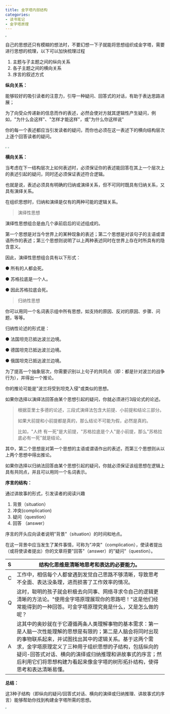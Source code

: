 ```yaml
---
title: 金字塔内部结构
categories: 
- 读书笔记
- 金字塔原理
---
```



<img src="https://img-blog.csdnimg.cn/b3868747c69646d999328687d5cb917c.png" style="zoom:25%;" />

自己的思想还只有模糊的想法时，不要幻想一下子就能将思想组织成金字塔，需要进行思想的梳理，以下可以加快梳理过程

1. 主题与子主题之间的纵向关系
2. 各子主题之间的横向关系
3. 序言的叙述方式

**纵向关系：**

能够较好的吸引读者的注意力，引导一种疑问、回答式的对话，有助于表达思路进展；

为了向受众传递新的信息而作的表述，必然会使对方就其逻辑性产生疑问，例如，"为什么会这样"、"怎样才能这样"，或"为什么你这样说"

你的每一个表述都应当引发读者的疑问，而你也必须在这一表述下的横向结构层次上逐个回答读者的疑问。

<img src="https://img-blog.csdnimg.cn/c1fafb4807474fa58af6ae9bd2b65a76.png" style="zoom:25%;" />

<img src="https://img-blog.csdnimg.cn/55f77fba79af4cc1aa8e5d24be766a24.png" style="zoom:25%;" />

**横向关系：**

当考虑在下一结构层次上如何表述时，必须保证你的表述能回答在其上一个层次上的表述引起的疑问，同时还必须保证表述符合逻辑。

也就是说，表述必须具有明确的归纳或演绎关系，但不可同时既具有归纳关系，又具有演绎关系。

在组织思想时，归纳和演绎是仅有的两种可能的逻辑关系。

> 演绎性思想

演绎性思想组合是由几个承前启后的论述组成的。

第一个思想是对当今世界上的某种现象的表述；第二个思想是对该句子的主语或谓语所作的表述；第三个思想则说明了以上两种表述同时在世界上存在时所具有的隐含意义。

因此，演绎性思想组合具有以下形式：

● 所有的人都会死。

● 苏格拉底是一个人。

● 因此苏格拉底会死。

> 归纳性思想

你可以用同一个名词表示组中所有思想，如支持的原因、反对的原因、步骤、问题，等等。

归纳性论述的形式是：

● 法国坦克已抵达波兰边境。

● 德国坦克已抵达波兰边境。

● 俄国坦克已抵达波兰边境。

为了提高一个抽象层次，你需要识别以上句子的共同点（即：都是针对波兰的战争行为），并得出一个推论。

你的推论可能是"波兰将受到坦克入侵"或类似的思想。

如果你选择以演绎法回答由某个思想引起的疑问，你就必须进行3段论式的论述。

> 根据亚里士多德的论述，三段式演绎法包含大前提、小前提和结论三部分。
>
>  如果大前提和小前提都是真的，那么结论不可能为假，必然是真的。
>
> 比如，"人终 有一死"是大前提，"苏格拉底是个人"是小前提，那么"苏格拉底必有一死"就是结论。

其中，第二个思想是对第一个思想的主语或谓语作出的表述，而第三个思想则从以上两个思想中得出推论。

如果你选择以归纳法回答由某个思想引起的疑问，你就必须保证该组思想在逻辑上具有共同点，并且可以用同一个名词表示。

**序言的结构：**

通过讲故事的形式，引发读者的阅读兴趣

1. 背景（situation）
2. 冲突(complication)
3. 疑问（question）
4. 回答 （answer）

序言的开头应向读者说明"背景"（situation）的时间和地点。

在这一背景中应当发生了某件事情，可称为"冲突"（complication），使读者提出（或将使读者提出）你的文章将要"回答"（answer）的"疑问"（question）。

| S    | 结构化思维是清晰地思考和表达的必要能力。                     |
| :--- | ------------------------------------------------------------ |
| C    | 工作中，相信每个人都曾遇到发觉自己思路不够清晰，导致思考不全面、表达没条理，进而损害了工作效率的情况。 |
| Q    | 这时，聪明的孩子就会积极去向同事、网络寻求令自己的逻辑更清晰的方法论。"使用金字塔原理展现你的思路吧！"这是他们经常能得到的一种回答。可金字塔原理究竟是什么，又是怎么做的呢？ |
| A    | 这其中的奥妙就在于它遵循两条人类理解事物的基本需求：第一是人脑一次性能理解的思想是有限的；第二是人脑会将同时出现的事物联系起来，并试图找出其中的逻辑关系。基于这两个需求，金字塔原理定义了三种用于组织思想的子结构，包括纵向的疑问-回答式对话、横向的演绎或归纳推理和讲故事式的序言；然后利用它们将思想构建为看起来像金字塔的树形拓扑结构，使得思考和表达清晰易懂。 |

**总结：**

这3种子结构（即纵向的疑问/回答式对话、横向的演绎或归纳推理、讲故事式的序言）能够帮助你找到构建金字塔所需的思想。

<img src="https://img-blog.csdnimg.cn/266e0470f5064b3982dd1a4e078fe89d.png" style="zoom:25%;" />